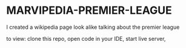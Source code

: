 # MARVIPEDIA-PREMIER-LEAGUE
I created a wikipedia page look alike talking about the premier league

to view:
clone this repo,
open code in your IDE,
start live server,

